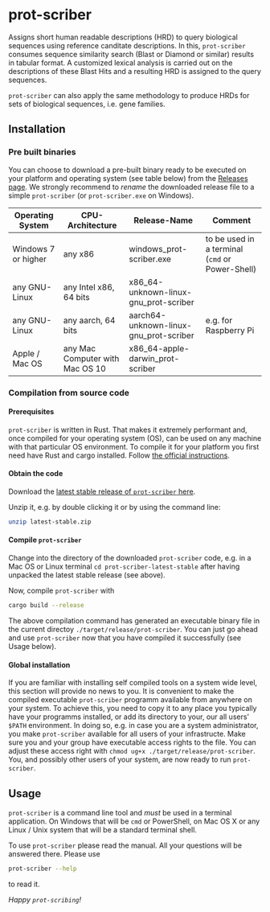 # prot-scriber

Assigns short human readable descriptions (HRD) to query biological sequences using reference canditate descriptions. In this, `prot-scriber` consumes sequence similarity search (Blast or Diamond or similar) results in tabular format. A customized lexical analysis is carried out on the descriptions of these Blast Hits and a resulting HRD is assigned to the query sequences. 

`prot-scriber` can also apply the same methodology to produce HRDs for sets of biological sequences, i.e. gene families. 

## Installation

### Pre built binaries

You can choose to download a pre-built binary ready to be executed on your platform and operating system (see table below) from the [Releases page](https://github.com/usadellab/prot-scriber/releases). We strongly recommend to _rename_ the downloaded release file to a simple `prot-scriber` (or `prot-scriber.exe` on Windows).

|Operating System|CPU-Architecture|Release-Name|Comment|
|---|---|---|---|
|Windows 7 or higher|any x86|windows_prot-scriber.exe|to be used in a terminal (`cmd` or Power-Shell)|
|any GNU-Linux|any Intel x86, 64 bits|x86_64-unknown-linux-gnu_prot-scriber||
|any GNU-Linux|any aarch, 64 bits|aarch64-unknown-linux-gnu_prot-scriber|e.g. for Raspberry Pi|
|Apple / Mac OS|any Mac Computer with Mac OS 10|x86_64-apple-darwin_prot-scriber||

### Compilation from source code

#### Prerequisites 

`prot-scriber` is written in Rust. That makes it extremely performant and, once compiled for your operating system (OS), can be used on any machine with that particular OS environment. To compile it for your platform you first need have Rust and cargo installed. Follow [the official instructions](https://www.rust-lang.org/tools/install).

#### Obtain the code

Download the [latest stable release of `prot-scriber` here](https://github.com/usadellab/prot-scriber/archive/refs/tags/latest-stable.zip).

Unzip it, e.g. by double clicking it or by using the command line:
```sh
unzip latest-stable.zip
```

#### Compile `prot-scriber`

Change into the directory of the downloaded `prot-scriber` code, e.g. in a Mac OS or Linux terminal `cd prot-scriber-latest-stable` after having unpacked the latest stable release (see above).

Now, compile `prot-scriber` with
```sh
cargo build --release
```

The above compilation command has generated an executable binary file in the current directoy `./target/release/prot-scriber`. You can just go ahead and use `prot-scriber` now that you have compiled it successfully (see Usage below).

#### Global installation

If you are familiar with installing self compiled tools on a system wide level, this section will provide no news to you. It is convenient to make the compiled executable `prot-scriber` programm available from anywhere on your system. To achieve this, you need to copy it to any place you typically have your programms installed, or add its directory to your, our all users' `$PATH` environment. In doing so, e.g. in case you are a system administrator, you make `prot-scriber` available for all users of your infrastructe. Make sure you and your group have executable access rights to the file. You can adjust these access right with `chmod ug+x ./target/release/prot-scriber`. You, and possibly other users of your system, are now ready to run `prot-scriber`.

## Usage

`prot-scriber` is a command line tool and _must_ be used in a terminal application. On Windows that will be `cmd` or PowerShell, on Mac OS X or any Linux / Unix system that will be a standard terminal shell.

To use `prot-scriber` please read the manual. All your questions will be answered there. Please use 
```sh
prot-scriber --help
```
to read it.

_Happy `prot-scribing`!_

